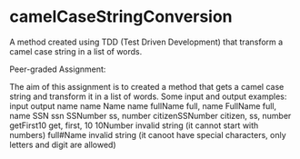 # camelCaseStringConversion
A method created using TDD (Test Driven Development) that transform a camel case string in a list of words.

Peer-graded Assignment: 

The aim of this assignment is to created a method that gets a camel case string and transform it in a list of words.
Some input and output examples:
input                 output
name                  name
Name                  name
fullName              full, name
FullName              full, name
SSN                   ssn
SSNumber              ss, number
citizenSSNumber       citizen, ss, number
getFirst10            get, first, 10
10Number              invalid string (it cannot start with numbers)
full#Name             invalid string (it canoot have special characters, only letters and digit are allowed)
